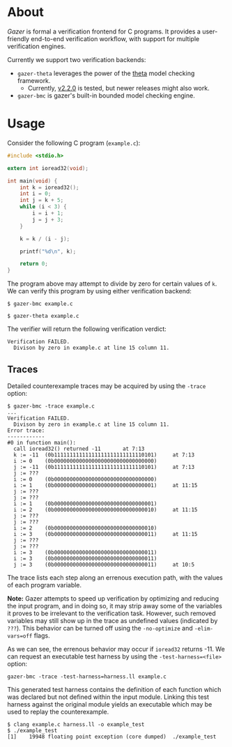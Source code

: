 # About

*Gazer* is formal a verification frontend for C programs.
It provides a user-friendly end-to-end verification workflow, with support for multiple verification engines.

Currently we support two verification backends:
* `gazer-theta` leverages the power of the [theta](https://github.com/ftsrg/theta) model checking framework.
  * Currently, [v2.2.0](https://github.com/ftsrg/theta/releases/tag/v2.2.0) is tested, but newer releases might also work.
* `gazer-bmc` is gazer's built-in bounded model checking engine.

# Usage

Consider the following C program (`example.c`):
```c
#include <stdio.h>

extern int ioread32(void);

int main(void) {
    int k = ioread32();
    int i = 0;
    int j = k + 5;
    while (i < 3) {
        i = i + 1;
        j = j + 3;
    }

    k = k / (i - j);

    printf("%d\n", k);

    return 0;
}
```

The program above may attempt to divide by zero for certain values of `k`.
We can verify this program by using either verification backend:

```
$ gazer-bmc example.c
```

```
$ gazer-theta example.c
```

The verifier will return the following verification verdict:

```
Verification FAILED.
  Divison by zero in example.c at line 15 column 11.
```

## Traces

Detailed counterexample traces may be acquired by using the `-trace` option:

```
$ gazer-bmc -trace example.c
...
Verification FAILED.
  Divison by zero in example.c at line 15 column 11.
Error trace:
------------
#0 in function main():
  call ioread32() returned -11		 at 7:13
  k := -11	(0b11111111111111111111111111110101)	 at 7:13
  i := 0	(0b00000000000000000000000000000000)
  j := -11	(0b11111111111111111111111111110101)	 at 7:13
  j := ???
  i := 0	(0b00000000000000000000000000000000)
  i := 1	(0b00000000000000000000000000000001)	 at 11:15
  j := ???
  j := ???
  i := 1	(0b00000000000000000000000000000001)
  i := 2	(0b00000000000000000000000000000010)	 at 11:15
  j := ???
  j := ???
  i := 2	(0b00000000000000000000000000000010)
  i := 3	(0b00000000000000000000000000000011)	 at 11:15
  j := ???
  j := ???
  i := 3	(0b00000000000000000000000000000011)
  i := 3	(0b00000000000000000000000000000011)
  j := 3	(0b00000000000000000000000000000011)	 at 10:5
```

The trace lists each step along an errenous execution path, with the values of each program variable.

**Note:** Gazer attempts to speed up verification by optimizing and reducing the input program, and in doing so,
it may strip away some of the variables it proves to be irrelevant to the verification task.
However, such removed variables may still show up in the trace as undefined values (indicated by `???`).
This behavior can be turned off using the `-no-optimize` and `-elim-vars=off` flags.

As we can see, the errenous behavior may occur if `ioread32` returns -11.
We can request an executable test harness by using the `-test-harness=<file>` option:

```
gazer-bmc -trace -test-harness=harness.ll example.c
```

This generated test harness contains the definition of each function which was declared but not defined within the input module.
Linking this test harness against the original module yields an executable which may be used to replay the counterexample.

```
$ clang example.c harness.ll -o example_test
$ ./example_test
[1]    19948 floating point exception (core dumped)  ./example_test
```
